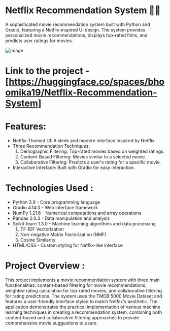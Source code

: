 # Netflix Recommendation System 🎥🍿
A sophisticated movie recommendation system built with Python and Gradio, featuring a Netflix-inspired UI design. The system provides personalized movie recommendations, displays top-rated films, and predicts user ratings for movies.

![image](https://github.com/user-attachments/assets/b968eb73-ce01-4dab-a25f-e500d429583b)

# Link to the project - [https://huggingface.co/spaces/bhoomika19/Netflix-Recommendation-System]

# Features:
- Netflix-Themed UI: A sleek and modern interface inspired by Netflix.
- Three Recommendation Techniques:
  1. Demographic Filtering: Top-rated movies based on weighted ratings.
  2. Content-Based Filtering: Movies similar to a selected movie.
  3. Collaborative Filtering: Predicts a user's rating for a specific movie.
- Interactive Interface: Built with Gradio for easy interaction.

# Technologies Used :
- Python 3.9 - Core programming language
- Gradio 4.14.0 - Web interface framework
- NumPy 1.21.6 - Numerical computations and array operations
- Pandas 2.0.3 - Data manipulation and analysis
- Scikit-learn 1.3.0 - Machine learning algorithms and data processing
    1. TF-IDF Vectorization
    2. Non-negative Matrix Factorization (NMF)
    3. Cosine Similarity
- HTML/CSS - Custom styling for Netflix-like interface

# Project Overview :
This project implements a movie recommendation system with three main functionalities: content-based filtering for movie recommendations, weighted rating calculation for top-rated movies, and collaborative filtering for rating predictions. The system uses the TMDB 5000 Movie Dataset and features a user-friendly interface styled to match Netflix's aesthetic.
The application demonstrates the practical implementation of various machine learning techniques in creating a recommendation system, combining both content-based and collaborative filtering approaches to provide comprehensive movie suggestions to users.

